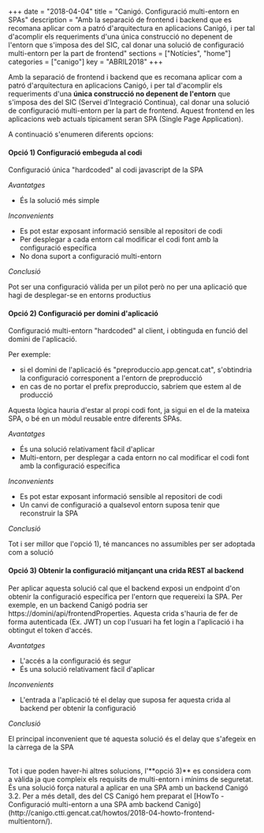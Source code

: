 +++
date        = "2018-04-04"
title       = "Canigó. Configuració multi-entorn en SPAs"
description = "Amb la separació de frontend i backend que es recomana aplicar com a patró d'arquitectura en aplicacions Canigó, i per tal d'acomplir els requeriments d'una única construcció no depenent de l'entorn que s'imposa des del SIC, cal donar una solució de configuració multi-entorn per la part de frontend"
sections    = ["Notícies", "home"]
categories  = ["canigo"]
key         = "ABRIL2018"
+++

Amb la separació de frontend i backend que es recomana aplicar com a patró d'arquitectura en aplicacions Canigó, i per tal d'acomplir els requeriments d'una **única construcció no depenent de l'entorn** que s'imposa des del SIC (Servei d'Integració Continua), cal donar una solució de configuració multi-entorn per la part de frontend. Aquest frontend en les aplicacions web actuals típicament seran SPA (Single Page Application).

A continuació s'enumeren diferents opcions:

#### Opció 1) Configuració embeguda al codi

Configuració única "hardcoded" al codi javascript de la SPA

*Avantatges*

* És la solució més simple

*Inconvenients*

* Es pot estar exposant informació sensible al repositori de codi
* Per desplegar a cada entorn cal modificar el codi font amb la configuració específica
* No dona suport a configuració multi-entorn

*Conclusió*

Pot ser una configuració vàlida per un pilot però no per una aplicació que hagi de desplegar-se en entorns productius

#### Opció 2) Configuració per domini d'aplicació

Configuració multi-entorn "hardcoded" al client, i obtinguda en funció del domini de l'aplicació.

Per exemple:
- si el domini de l'aplicació és "preproduccio.app.gencat.cat", s'obtindria la configuració corresponent a l'entorn de preproducció
- en cas de no portar el prefix preproduccio, sabríem que estem al de producció

Aquesta lògica hauria d'estar al propi codi font, ja sigui en el de la mateixa SPA, o bé en un mòdul reusable entre diferents SPAs.

*Avantatges*

* És una solució relativament fàcil d'aplicar
* Multi-entorn, per desplegar a cada entorn no cal modificar el codi font amb la configuració específica

*Inconvenients*

* Es pot estar exposant informació sensible al repositori de codi
* Un canvi de configuració a qualsevol entorn suposa tenir que reconstruir la SPA

*Conclusió*

Tot i ser millor que l'opció 1), té mancances no assumibles per ser adoptada com a solució

#### Opció 3) Obtenir la configuració mitjançant una crida REST al backend

Per aplicar aquesta solució cal que el backend exposi un endpoint d'on obtenir la configuració específica per l'entorn que requereixi la SPA. Per exemple, en un backend Canigó podria ser https://domini/api/frontendProperties.
Aquesta crida s'hauria de fer de forma autenticada (Ex. JWT) un cop l'usuari ha fet login a l'aplicació i ha obtingut el token d'accés.

*Avantatges*

* L'accés a la configuració és segur
* És una solució relativament fàcil d'aplicar

*Inconvenients*

* L'entrada a l'aplicació té el delay que suposa fer aquesta crida al backend per obtenir la configuració

*Conclusió*

El principal inconvenient que té aquesta solució és el delay que s'afegeix en la càrrega de la SPA

<br />
Tot i que poden haver-hi altres solucions, l'**opció 3)** es considera com a vàlida ja que compleix els requisits de multi-entorn i mínims de seguretat. És una solució força natural a aplicar en una SPA amb un backend Canigó 3.2. Per a més detall, des del CS Canigó hem preparat el [HowTo - Configuració multi-entorn a una SPA amb backend Canigó](http://canigo.ctti.gencat.cat/howtos/2018-04-howto-frontend-multientorn/).
